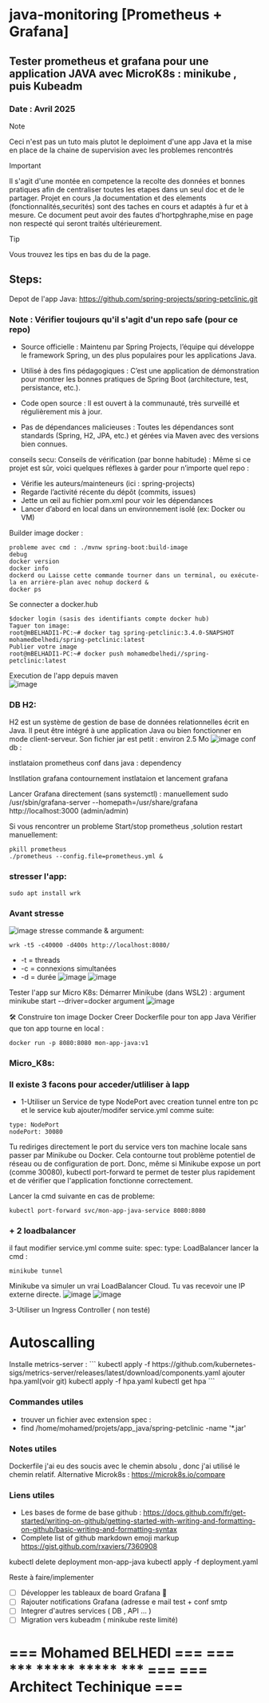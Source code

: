 # java-monitoring [Prometheus + Grafana]
## Tester prometheus et grafana pour une application JAVA avec MicroK8s : minikube , puis Kubeadm
###  Date :      Avril 2025

> [!NOTE]
> Ceci n'est pas un tuto mais plutot le deploiment d'une app Java et la mise en place de la chaine de supervision
> avec les problemes rencontrés

> [!IMPORTANT]
> Il s'agit d'une montée en competence la recolte des données et bonnes pratiques afin de centraliser toutes les etapes dans un seul doc et de le partager.
> Projet en cours ,la documentation et des elements (fonctionnalités,securités) sont des taches en cours et adaptés à fur et à mesure.
> Ce document peut avoir des fautes d'hortpghraphe,mise en page non respecté qui seront traités ultérieurement.

> [!TIP]
> Vous trouvez les tips en bas du de la page.

## Steps:
Depot de l'app Java:
https://github.com/spring-projects/spring-petclinic.git

### Note : Vérifier toujours qu'il s'agit d'un repo safe (pour ce repo)
- Source officielle : Maintenu par Spring Projects, l’équipe qui développe le framework Spring, un des plus populaires pour les applications Java.
+ Utilisé à des fins pédagogiques : C’est une application de démonstration pour montrer les bonnes pratiques de Spring Boot (architecture, test, persistance, etc.).
* Code open source : Il est ouvert à la communauté, très surveillé et régulièrement mis à jour.
+ Pas de dépendances malicieuses : Toutes les dépendances sont standards (Spring, H2, JPA, etc.) et gérées via Maven avec des versions bien connues.

conseils secu:
Conseils de vérification (par bonne habitude) :
Même si ce projet est sûr, voici quelques réflexes à garder pour n’importe quel repo :
+ Vérifie les auteurs/mainteneurs (ici : spring-projects)
+ Regarde l’activité récente du dépôt (commits, issues)
+ Jette un œil au fichier pom.xml pour voir les dépendances
+ Lancer d’abord en local dans un environnement isolé (ex: Docker ou VM)

Builder image docker :
```
probleme avec cmd : ./mvnw spring-boot:build-image
debug 
docker version
docker info
dockerd ou Laisse cette commande tourner dans un terminal, ou exécute-la en arrière-plan avec nohup dockerd &
docker ps
```
Se connecter a docker.hub
```
$docker login (sasis des identifiants compte docker hub)
Taguer ton image:
root@mBELHADI1-PC:~# docker tag spring-petclinic:3.4.0-SNAPSHOT mohamedbelhedi/spring-petclinic:latest
Publier votre image
root@mBELHADI1-PC:~# docker push mohamedbelhedi//spring-petclinic:latest
```
Execution de l'app depuis maven </br>
![image](https://github.com/user-attachments/assets/24ae9d28-6061-43c0-ba37-6d7ba215685e)

### DB H2:
H2 est un système de gestion de base de données relationnelles écrit en Java. Il peut être intégré à une application Java ou bien fonctionner en mode client-serveur. Son fichier jar est petit : environ 2.5 Mo
![image](https://github.com/user-attachments/assets/a77c3277-1272-4706-af52-21a8f3d4dd11)
conf db :

instlataion prometheus
conf dans java : dependency

Instllation grafana
contournement instlataion et lancement grafana

Lancer Grafana directement (sans systemctl) : manuellement
sudo /usr/sbin/grafana-server --homepath=/usr/share/grafana
http://localhost:3000 (admin/admin)

Si vous rencontrer un probleme Start/stop prometheus ,solution restart manuellement:
```
pkill prometheus
./prometheus --config.file=prometheus.yml &
```
### stresser l'app:
```
sudo apt install wrk
```
### Avant stresse
![image](https://github.com/user-attachments/assets/74af8c03-7f61-4037-8b3d-affb43e3aae3)
stresse commande & argument:
```
wrk -t5 -c40000 -d400s http://localhost:8080/
```
+ -t = threads
+ -c = connexions simultanées
+ -d = durée
![image](https://github.com/user-attachments/assets/d0b29eb5-bc99-4cff-bafb-63d65d9b7060)
![image](https://github.com/user-attachments/assets/77a3864c-e4cf-4da4-998d-a3c2e998b265)

Tester l'app sur Micro K8s:
Démarrer Minikube (dans WSL2) :
argument
minikube start --driver=docker
argument
![image](https://github.com/user-attachments/assets/a4a8c95f-71c6-4367-aa0f-67516e206ad1)

🛠️ Construire ton image Docker
Creer Dockerfile pour ton app Java
Vérifier que ton app tourne en local : 
```
docker run -p 8080:8080 mon-app-java:v1
```
### Micro_K8s:

### Il existe 3 facons pour acceder/utliliser à lapp
+ 1-Utiliser un Service de type NodePort avec creation tunnel entre ton pc et le service kub
ajouter/modifer service.yml comme suite:
```
type: NodePort
nodePort: 30080
```
Tu rediriges directement le port du service vers ton machine locale sans passer par Minikube ou Docker. Cela contourne tout problème potentiel de réseau ou de configuration de port.
Donc, même si Minikube expose un port (comme 30080), kubectl port-forward te permet de tester plus rapidement et de vérifier que l'application fonctionne correctement.

Lancer la cmd suivante en cas de probleme:
```
kubectl port-forward svc/mon-app-java-service 8080:8080
```
### + 2 loadbalancer
il faut modifier service.yml comme suite:
spec:
  type: LoadBalancer
  lancer la cmd : 
  ```
minikube tunnel
```
Minikube va simuler un vrai LoadBalancer Cloud.
Tu vas recevoir une IP externe directe.
![image](https://github.com/user-attachments/assets/cefb3dc3-a570-4547-86ee-6bd48ed885cb)
![image](https://github.com/user-attachments/assets/d61c56bf-eed1-4992-8bb8-858dca4d0672)

3-Utiliser un Ingress Controller ( non testé)

<h1>Autoscalling</h1>
Installe metrics-server :
```
kubectl apply -f https://github.com/kubernetes-sigs/metrics-server/releases/latest/download/components.yaml
ajouter hpa.yaml(voir git)
kubectl apply -f hpa.yaml
kubectl get hpa
```

### Commandes utiles
- trouver un fichier avec extension spec : 
- find /home/mohamed/projets/app_java/spring-petclinic -name '*.jar'
  
### Notes utiles
Dockerfile j'ai eu des soucis avec le chemin absolu , donc j'ai utilisé le chemin relatif.
Alternative Microk8s : https://microk8s.io/compare

### Liens utiles
- Les bases de forme de base github : https://docs.github.com/fr/get-started/writing-on-github/getting-started-with-writing-and-formatting-on-github/basic-writing-and-formatting-syntax
- Complete list of github markdown emoji markup https://gist.github.com/rxaviers/7360908

kubectl delete deployment mon-app-java
kubectl apply -f deployment.yaml

Reste à faire/implementer
- [ ] Développer les tableaux de board Grafana :tada:
- [ ] Rajouter notifications Grafana (adresse e mail test + conf smtp
- [ ] Integrer d'autres services ( DB , API ... )
- [ ] Migration vers kubeadm ( minikube reste limité)

=== Mohamed BELHEDI                ===
===    *** ***** ***** ***         ===
=== Architect Techinique           ===
======================================
